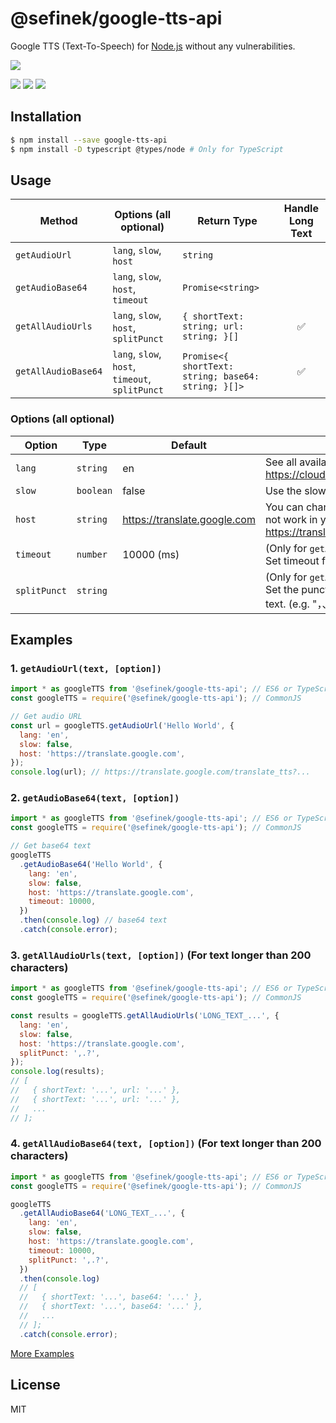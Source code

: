 # @sefinek/google-tts-api
Google TTS (Text-To-Speech) for [Node.js](https://nodejs.org) without any vulnerabilities.

[![][npm-img]][npm-url]

[![][dependency-img]][dependency-url]
[![][dependency-dev-img]][dependency-dev-url]
[![][install-size-img]][install-size-result]


## Installation
```bash
$ npm install --save google-tts-api
$ npm install -D typescript @types/node # Only for TypeScript
```


## Usage
| Method              | Options (all optional)                          | Return Type                                         | Handle Long Text |
|---------------------|-------------------------------------------------|-----------------------------------------------------|:----------------:|
| `getAudioUrl`       | `lang`, `slow`, `host`                          | `string`                                            |                  |
| `getAudioBase64`    | `lang`, `slow`, `host`, `timeout`               | `Promise<string>`                                   |                  |
| `getAllAudioUrls`   | `lang`, `slow`, `host`, `splitPunct`            | `{ shortText: string; url: string; }[]`             |        ✅         |
| `getAllAudioBase64` | `lang`, `slow`, `host`, `timeout`, `splitPunct` | `Promise<{ shortText: string; base64: string; }[]>` |        ✅         |

### Options (all optional)
| Option       | Type      | Default                      | Description                                                                                                                 |
|--------------|-----------|------------------------------|-----------------------------------------------------------------------------------------------------------------------------|
| `lang`       | `string`  | en                           | See all available language code at https://cloud.google.com/speech/docs/languages                                           |
| `slow`       | `boolean` | false                        | Use the slow audio speed if set `slow` to `true`                                                                            |
| `host`       | `string`  | https://translate.google.com | You can change the `host` if the default host could not work in your region (e.g. https://translate.google.com.cn).         |
| `timeout`    | `number`  | 10000 (ms)                   | (Only for `getAudioBase64` and `getAllAudioBase64`) Set timeout for the HTTP request.                                       |
| `splitPunct` | `string`  |                              | (Only for `getAllAudioUrls` and `getAllAudioBase64`) Set the punctuation to split the long text to short text. (e.g. "，、。") |


## Examples
### 1. `getAudioUrl(text, [option])`
```js
import * as googleTTS from '@sefinek/google-tts-api'; // ES6 or TypeScript
const googleTTS = require('@sefinek/google-tts-api'); // CommonJS

// Get audio URL
const url = googleTTS.getAudioUrl('Hello World', {
  lang: 'en',
  slow: false,
  host: 'https://translate.google.com',
});
console.log(url); // https://translate.google.com/translate_tts?...
```

### 2. `getAudioBase64(text, [option])`
```js
import * as googleTTS from '@sefinek/google-tts-api'; // ES6 or TypeScript
const googleTTS = require('@sefinek/google-tts-api'); // CommonJS

// Get base64 text
googleTTS
  .getAudioBase64('Hello World', {
    lang: 'en',
    slow: false,
    host: 'https://translate.google.com',
    timeout: 10000,
  })
  .then(console.log) // base64 text
  .catch(console.error);
```

### 3. `getAllAudioUrls(text, [option])` (For text longer than 200 characters)
```js
import * as googleTTS from '@sefinek/google-tts-api'; // ES6 or TypeScript
const googleTTS = require('@sefinek/google-tts-api'); // CommonJS

const results = googleTTS.getAllAudioUrls('LONG_TEXT_...', {
  lang: 'en',
  slow: false,
  host: 'https://translate.google.com',
  splitPunct: ',.?',
});
console.log(results);
// [
//   { shortText: '...', url: '...' },
//   { shortText: '...', url: '...' },
//   ...
// ];
```

### 4. `getAllAudioBase64(text, [option])` (For text longer than 200 characters)
```js
import * as googleTTS from '@sefinek/google-tts-api'; // ES6 or TypeScript
const googleTTS = require('@sefinek/google-tts-api'); // CommonJS

googleTTS
  .getAllAudioBase64('LONG_TEXT_...', {
    lang: 'en',
    slow: false,
    host: 'https://translate.google.com',
    timeout: 10000,
    splitPunct: ',.?',
  })
  .then(console.log)
  // [
  //   { shortText: '...', base64: '...' },
  //   { shortText: '...', base64: '...' },
  //   ...
  // ];
  .catch(console.error);
```

[More Examples](https://github.com/sefinek24/google-tts-api/tree/master/example)


## License
MIT


[npm-url]: https://nodei.co/npm/@sefinek/google-tts-api
[npm-img]: https://nodei.co/npm/@sefinek/google-tts-api.png
[install-size-img]: https://packagephobia.com/badge?p=@sefinek/google-tts-api
[install-size-result]: https://packagephobia.com/result?p=@sefinek/google-tts-api
[dependency-url]: https://david-dm.org/sefinek24/@sefinek/google-tts-api
[dependency-img]: https://img.shields.io/david/sefinek24/@sefinek/google-tts-api.svg
[dependency-dev-url]: https://david-dm.org/sefinek24/google-tts-api#info=devDependencies
[dependency-dev-img]: https://img.shields.io/david/dev/sefinek24/google-tts-api.svg
[gh-action-url]: https://github.com/sefinek24/google-tts-api/actions
[gh-action-img]: https://github.com/sefinek24/google-tts-api/actions/workflows/build.yml/badge.svg
[coverage-url]: https://coveralls.io/github/sefinek24/google-tts-api
[coverage-img]: https://img.shields.io/coveralls/github/sefinek24/google-tts-api
